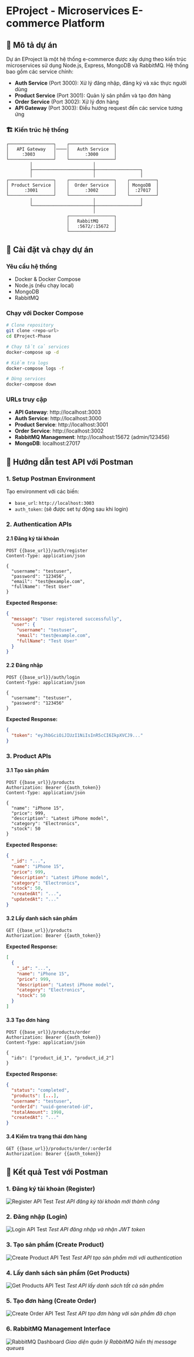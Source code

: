 # EProject - Microservices E-commerce Platform

## 📖 Mô tả dự án

Dự án EProject là một hệ thống e-commerce được xây dựng theo kiến trúc microservices sử dụng Node.js, Express, MongoDB và RabbitMQ. Hệ thống bao gồm các service chính:

- **Auth Service** (Port 3000): Xử lý đăng nhập, đăng ký và xác thực người dùng
- **Product Service** (Port 3001): Quản lý sản phẩm và tạo đơn hàng
- **Order Service** (Port 3002): Xử lý đơn hàng
- **API Gateway** (Port 3003): Điều hướng request đến các service tương ứng

### 🏗️ Kiến trúc hệ thống

```
┌─────────────────┐    ┌─────────────────┐
│   API Gateway   │────│   Auth Service  │
│     :3003       │    │      :3000      │
└─────────────────┘    └─────────────────┘
         │                       │
         ├───────────────────────┼─────────────────┐
         │                       │                 │
┌─────────────────┐    ┌─────────────────┐    ┌──────────┐
│ Product Service │    │  Order Service  │    │ MongoDB  │
│      :3001      │    │      :3002      │    │  :27017  │
└─────────────────┘    └─────────────────┘    └──────────┘
         │                       │                 │
         └───────────────────────┼─────────────────┘
                                 │
                       ┌─────────────────┐
                       │   RabbitMQ      │
                       │   :5672/:15672  │
                       └─────────────────┘
```

## 🚀 Cài đặt và chạy dự án

### Yêu cầu hệ thống
- Docker & Docker Compose
- Node.js (nếu chạy local)
- MongoDB
- RabbitMQ

### Chạy với Docker Compose
```bash
# Clone repository
git clone <repo-url>
cd EProject-Phase

# Chạy tất cả services
docker-compose up -d

# Kiểm tra logs
docker-compose logs -f

# Dừng services
docker-compose down
```

### URLs truy cập
- **API Gateway**: http://localhost:3003
- **Auth Service**: http://localhost:3000  
- **Product Service**: http://localhost:3001
- **Order Service**: http://localhost:3002
- **RabbitMQ Management**: http://localhost:15672 (admin/123456)
- **MongoDB**: localhost:27017

## 🧪 Hướng dẫn test API với Postman

### 1. Setup Postman Environment

Tạo environment với các biến:
- `base_url`: `http://localhost:3003`
- `auth_token`: (sẽ được set tự động sau khi login)

### 2. Authentication APIs

#### 2.1 Đăng ký tài khoản
```
POST {{base_url}}/auth/register
Content-Type: application/json

{
  "username": "testuser",
  "password": "123456",
  "email": "test@example.com",
  "fullName": "Test User"
}
```

**Expected Response:**
```json
{
  "message": "User registered successfully",
  "user": {
    "username": "testuser",
    "email": "test@example.com",
    "fullName": "Test User"
  }
}
```

#### 2.2 Đăng nhập
```
POST {{base_url}}/auth/login
Content-Type: application/json

{
  "username": "testuser",
  "password": "123456"
}
```

**Expected Response:**
```json
{
  "token": "eyJhbGciOiJIUzI1NiIsInR5cCI6IkpXVCJ9..."
}

```


### 3. Product APIs

#### 3.1 Tạo sản phẩm
```
POST {{base_url}}/products
Authorization: Bearer {{auth_token}}
Content-Type: application/json

{
  "name": "iPhone 15",
  "price": 999,
  "description": "Latest iPhone model",
  "category": "Electronics",
  "stock": 50
}
```

**Expected Response:**
```json
{
  "_id": "...",
  "name": "iPhone 15",
  "price": 999,
  "description": "Latest iPhone model",
  "category": "Electronics",
  "stock": 50,
  "createdAt": "...",
  "updatedAt": "..."
}
```

#### 3.2 Lấy danh sách sản phẩm
```
GET {{base_url}}/products
Authorization: Bearer {{auth_token}}
```

**Expected Response:**
```json
[
  {
    "_id": "...",
    "name": "iPhone 15",
    "price": 999,
    "description": "Latest iPhone model",
    "category": "Electronics",
    "stock": 50
  }
]
```

#### 3.3 Tạo đơn hàng
```
POST {{base_url}}/products/order
Authorization: Bearer {{auth_token}}
Content-Type: application/json

{
  "ids": ["product_id_1", "product_id_2"]
}
```

**Expected Response:**
```json
{
  "status": "completed",
  "products": [...],
  "username": "testuser",
  "orderId": "uuid-generated-id",
  "totalAmount": 1998,
  "createdAt": "..."
}
```

#### 3.4 Kiểm tra trạng thái đơn hàng
```
GET {{base_url}}/products/order/:orderId
Authorization: Bearer {{auth_token}}
```

## 📸 Kết quả Test với Postman

### 1. Đăng ký tài khoản (Register)
![Register API Test](./public/results/register.png)
*Test API đăng ký tài khoản mới thành công*

### 2. Đăng nhập (Login)
![Login API Test](./public/results/login.png)
*Test API đăng nhập và nhận JWT token*

### 3. Tạo sản phẩm (Create Product)
![Create Product API Test](./public/results/product.png)
*Test API tạo sản phẩm mới với authentication*

### 4. Lấy danh sách sản phẩm (Get Products)
![Get Products API Test](./public/results/getProduct.png)
*Test API lấy danh sách tất cả sản phẩm*

### 5. Tạo đơn hàng (Create Order)
![Create Order API Test](./public/results/orderProduct.png)
*Test API tạo đơn hàng với sản phẩm đã chọn*

### 6. RabbitMQ Management Interface
![RabbitMQ Dashboard](./public/results/rabbit.png)
*Giao diện quản lý RabbitMQ hiển thị message queues*
